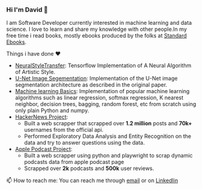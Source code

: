 
 ### Hi I'm David :wave:

 
I am Software Developer currently interested in machine learning and data science. I love to learn and share my knowledge with other people.In my free time i read books, mostly ebooks produced by the folks at [Standard Ebooks]('https://standardebooks.org/').  

Things i have done :heart:
- [NeuralStyleTransfer](https://github.com/david-adewoyin/NeuralStyleTransfer): Tensorflow Implementation of A Neural Algorithm of Artistic Style.
- [U-Net Image Segementation](https://github.com/david-adewoyin/UNet): Implementation of the U-Net image segmentation architecture as described in the original paper.
- [Machine learning Basics](https://github.com/david-adewoyin/machine_learning_basics): Implementation of popular machine learning algorithms such as linear regression, softmax regression, K nearest neighbor, decision trees, bagging, random forest, etc from scratch using only plain Python and numpy.
- [HackerNews Project](https://github.com/david-adewoyin/HackerNews):
  - Built a web scrapper that scrapped over **1.2 million** posts and **70k+** usernames from the official api.
  - Performed Exploratory Data Analysis and Entity Recognition on the data and try to answer questions using the data.
- [Apple Podcast Project](https://github.com/david-adewoyin/apple_podcasts):
  - Built a web scrapper using python and playwright to scrap dynamic podcasts data from apple podcast page
  - Scrapped  over **2k** podcasts and  **500k** user reviews.

:mailbox: How to reach me: You can reach me through [email]('mailto:davyadewoyin@gmail.com') or on [Linkedlin](https://www.linkedin.com/in/davyadewoyin/) 



<!--
**david-adewoyin/david-adewoyin** is a ✨ _special_ ✨ repository because its `README.md` (this file) appears on your GitHub profile.

Here are some ideas to get you started:

- 🔭 I’m currently working on ...
- 🌱 I’m currently learning ...
- 👯 I’m looking to collaborate on ...
- 🤔 I’m looking for help with ...
- 💬 Ask me about ...
- 📫 How to reach me: ...
- 😄 Pronouns: ...
- ⚡ Fun fact: ...
-->

